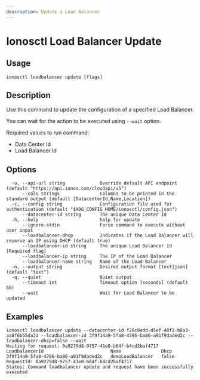 ```yaml
---
description: Update a Load Balancer
---
```


# Ionosctl Load Balancer Update

## Usage

```text
ionosctl loadbalancer update [flags]
```

## Description

Use this command to update the configuration of a specified Load Balancer.

You can wait for the action to be executed using `--wait` option.

Required values to run command:

* Data Center Id
* Load Balancer Id

## Options

```text
  -u, --api-url string             Override default API endpoint (default "https://api.ionos.com/cloudapi/v5")
      --cols strings               Columns to be printed in the standard output (default [DatacenterId,Name,Location])
  -c, --config string              Configuration file used for authentication (default "$XDG_CONFIG_HOME/ionosctl/config.json")
      --datacenter-id string       The unique Data Center Id
  -h, --help                       help for update
      --ignore-stdin               Force command to execute without user input
      --loadbalancer-dhcp          Indicates if the Load Balancer will reserve an IP using DHCP (default true)
      --loadbalancer-id string     The unique Load Balancer Id [Required flag]
      --loadbalancer-ip string     The IP of the Load Balancer
      --loadbalancer-name string   Name of the Load Balancer
  -o, --output string              Desired output format [text|json] (default "text")
  -q, --quiet                      Quiet output
      --timeout int                Timeout option [seconds] (default 60)
      --wait                       Wait for Load Balancer to be updated
```

## Examples

```text
ionosctl loadbalancer update --datacenter-id f28c0edd-d5ef-48f2-b8a3-aa8f6b55da3d --loadbalancer-id 3f9f14a9-5fa8-4786-ba86-a91f9daded2c --loadbalancer-dhcp=false --wait
Waiting for request: 0a9279d8-9757-41e0-b64f-b4cd2baf4717
LoadbalancerId                         Name               Dhcp
3f9f14a9-5fa8-4786-ba86-a91f9daded2c   demoLoadBalancer   false
RequestId: 0a9279d8-9757-41e0-b64f-b4cd2baf4717
Status: Command loadbalancer update and request have been successfully executed
```

